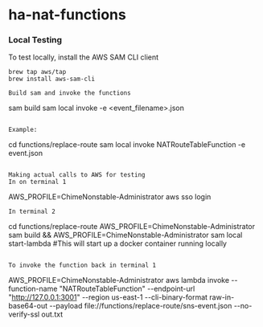 # ha-nat-functions

### Local Testing

To test locally, install the AWS SAM CLI client
```
brew tap aws/tap
brew install aws-sam-cli
```

```
Build sam and invoke the functions
```
sam build
sam local invoke <FUNCTION NAME> -e <event_filename>.json
```

Example:

```
cd functions/replace-route
sam local invoke NATRouteTableFunction -e event.json
```

Making actual calls to AWS for testing
In on terminal 1
```
AWS_PROFILE=ChimeNonstable-Administrator aws sso login
```
In terminal 2
```
cd functions/replace-route
AWS_PROFILE=ChimeNonstable-Administrator sam build && AWS_PROFILE=ChimeNonstable-Administrator sam local start-lambda #This will start up a docker container running locally
```

To invoke the function back in terminal 1
```
AWS_PROFILE=ChimeNonstable-Administrator aws lambda invoke --function-name "NATRouteTableFunction" --endpoint-url "http://127.0.0.1:3001" --region us-east-1 --cli-binary-format raw-in-base64-out --payload file://functions/replace-route/sns-event.json --no-verify-ssl out.txt
```
